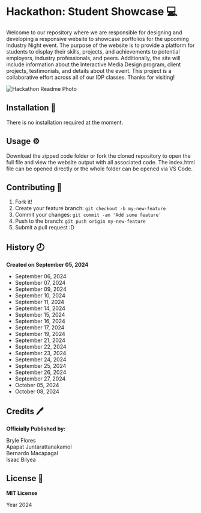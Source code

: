 # Hackathon: Student Showcase :computer:

Welcome to our repository where we are responsible for designing and developing a responsive website to showcase portfolios for the upcoming Industry Night event. The purpose of the website is to provide a platform for students to display their skills, projects, and achievements to potential employers, industry professionals, and peers. Additionally, the site will include information about the Interactive Media Design program, client projects, testimonials, and details about the event. This project is a collaborative effort across all of our IDP classes. Thanks for visiting!

![Hackathon Readme Photo](/images/hackathon_readme.png)

## Installation :wrench:

There is no installation required at the moment.

## Usage :gear:

Download the zipped code folder or fork the cloned repository to open the full file and view the website output with all associated code. The index.html file can be opened directly or the whole folder can be opened via VS Code.

## Contributing :bookmark:

1. Fork it!
2. Create your feature branch: `git checkout -b my-new-feature`
3. Commit your changes: `git commit -am 'Add some feature'`
4. Push to the branch: `git push origin my-new-feature`
5. Submit a pull request :D

## History :clock8:

**Created on September 05, 2024**

- September 06, 2024
- September 07, 2024
- September 09, 2024
- September 10, 2024
- September 11, 2024
- September 14, 2024
- September 15, 2024
- September 16, 2024
- September 17, 2024
- September 19, 2024
- September 21, 2024
- September 22, 2024
- September 23, 2024
- September 24, 2024
- September 25, 2024
- September 26, 2024
- September 27, 2024
- October 05, 2024
- October 08, 2024

## Credits :pen:

**Officially Published by:**

Bryle Flores  
Apapat Juntarattanakamol  
Bernardo Macapagal  
Isaac Bilyea  

## License :page_facing_up:

**MIT License**

Year 2024
